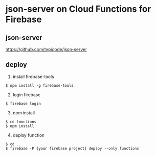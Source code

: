 # json-server on Cloud Functions for Firebase

## json-server

https://github.com/typicode/json-server

## deploy

1. install firebase-tools
```
$ npm install -g firebase-tools
```

2. login firebase
```
$ firebase login
```

3. npm install
```
$ cd functions
$ npm install
```

4. deploy function
```
$ cd ..
$ firebase -P {your firebase project} deploy --only functions
```


